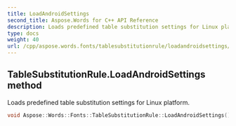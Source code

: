 ```yaml
---
title: LoadAndroidSettings
second_title: Aspose.Words for C++ API Reference
description: Loads predefined table substitution settings for Linux platform.
type: docs
weight: 40
url: /cpp/aspose.words.fonts/tablesubstitutionrule/loadandroidsettings/
---
```

## TableSubstitutionRule.LoadAndroidSettings method


Loads predefined table substitution settings for Linux platform.

```cpp
void Aspose::Words::Fonts::TableSubstitutionRule::LoadAndroidSettings()
```

